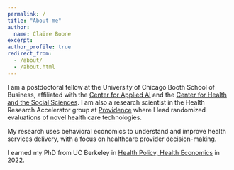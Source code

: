 ```yaml
---
permalink: /
title: "About me"
author:
  name: Claire Boone
excerpt: 
author_profile: true
redirect_from: 
  - /about/
  - /about.html
---
```


<meta name="description" content="Claire Boone, PhD Candidate in Health Economics at UC Berkeley.">

I am a postdoctoral fellow at the University of Chicago Booth School of Business, affiliated with the [Center for Applied AI](https://www.chicagobooth.edu/research/center-for-applied-artificial-intelligence) and the [Center for Health and the Social Sciences](https://chess.uchicago.edu/). I am also a research scientist in the Health Research Accelerator group at [Providence](https://research.providence.org/) where I lead randomized evaluations of novel health care technologies.

My research uses behavioral economics to understand and improve health services delivery, with a focus on healthcare provider decision-making. 

I earned my PhD from UC Berkeley in [Health Policy, Health Economics](https://publichealth.berkeley.edu/academics/health-policy-and-management/health-policy-phd/) in 2022. 





